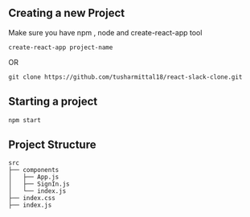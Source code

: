## Creating a new Project

Make sure you have npm , node and create-react-app tool

```
create-react-app project-name
```

OR

```
git clone https://github.com/tusharmittal18/react-slack-clone.git
```

## Starting a project

```
npm start
```

## Project Structure

```
src
├── components
│   ├── App.js
│   ├── SignIn.js
│   └── index.js
├── index.css
├── index.js
```
